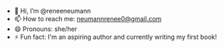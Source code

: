 - 👋 Hi, I’m @reneeneumann
- 📫 How to reach me: neumannrenee0@gmail.com
- 😄 Pronouns: she/her
- ⚡ Fun fact: I'm an aspiring author and currently writing my first book!

<!---
reneeneumann/reneeneumann is a ✨ special ✨ repository because its `README.md` (this file) appears on your GitHub profile.
You can click the Preview link to take a look at your changes.
--->
